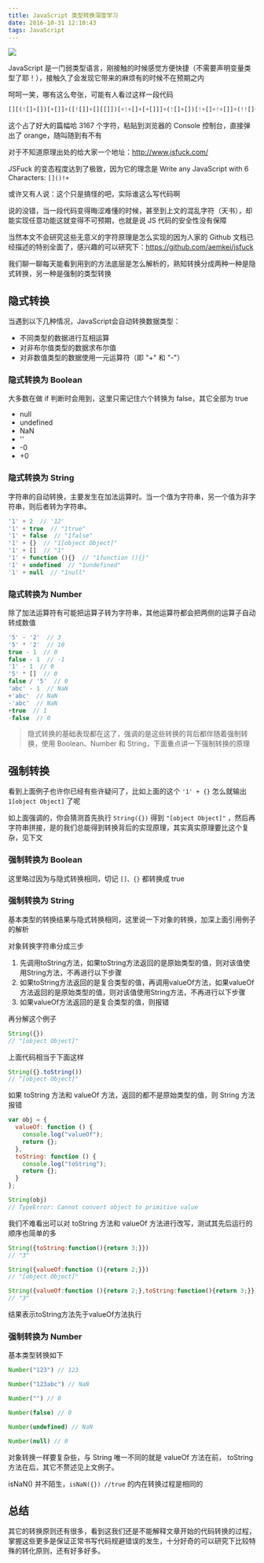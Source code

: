 ```yaml
---
title: JavaScript 类型转换深度学习
date: 2016-10-31 12:10:43
tags: JavaScript
---
```


![](/uploads/js-type-conversion1.jpg)

JavaScript 是一门弱类型语言，刚接触的时候感觉方便快捷（不需要声明变量类型了耶！），接触久了会发现它带来的麻烦有的时候不在预期之内

<!--more-->

呵呵一笑，哪有这么夸张，可能有人看过这样一段代码

```js
[][(![]+[])[+[]]+([![]]+[][[]])[+!+[]+[+[]]]+(![]+[])[!+[]+!+[]]+(!![]+[])[+[]]+(!![]+[])[!+[]+!+[]+!+[]]+(!![]+[])[+!+[]]][([][(![]+[])[+[]]+([![]]+[][[]])[+!+[]+[+[]]]+(![]+[])[!+[]+!+[]]+(!![]+[])[+[]]+(!![]+[])[!+[]+!+[]+!+[]]+(!![]+[])[+!+[]]]+[])[!+[]+!+[]+!+[]]+(!![]+[][(![]+[])[+[]]+([![]]+[][[]])[+!+[]+[+[]]]+(![]+[])[!+[]+!+[]]+(!![]+[])[+[]]+(!![]+[])[!+[]+!+[]+!+[]]+(!![]+[])[+!+[]]])[+!+[]+[+[]]]+([][[]]+[])[+!+[]]+(![]+[])[!+[]+!+[]+!+[]]+(!![]+[])[+[]]+(!![]+[])[+!+[]]+([][[]]+[])[+[]]+([][(![]+[])[+[]]+([![]]+[][[]])[+!+[]+[+[]]]+(![]+[])[!+[]+!+[]]+(!![]+[])[+[]]+(!![]+[])[!+[]+!+[]+!+[]]+(!![]+[])[+!+[]]]+[])[!+[]+!+[]+!+[]]+(!![]+[])[+[]]+(!![]+[][(![]+[])[+[]]+([![]]+[][[]])[+!+[]+[+[]]]+(![]+[])[!+[]+!+[]]+(!![]+[])[+[]]+(!![]+[])[!+[]+!+[]+!+[]]+(!![]+[])[+!+[]]])[+!+[]+[+[]]]+(!![]+[])[+!+[]]]((![]+[])[+!+[]]+(![]+[])[!+[]+!+[]]+(!![]+[])[!+[]+!+[]+!+[]]+(!![]+[])[+!+[]]+(!![]+[])[+[]]+(![]+[][(![]+[])[+[]]+([![]]+[][[]])[+!+[]+[+[]]]+(![]+[])[!+[]+!+[]]+(!![]+[])[+[]]+(!![]+[])[!+[]+!+[]+!+[]]+(!![]+[])[+!+[]]])[!+[]+!+[]+[+[]]]+([]+[])[(![]+[])[+[]]+(!![]+[][(![]+[])[+[]]+([![]]+[][[]])[+!+[]+[+[]]]+(![]+[])[!+[]+!+[]]+(!![]+[])[+[]]+(!![]+[])[!+[]+!+[]+!+[]]+(!![]+[])[+!+[]]])[+!+[]+[+[]]]+([][[]]+[])[+!+[]]+(!![]+[])[+[]]+([][(![]+[])[+[]]+([![]]+[][[]])[+!+[]+[+[]]]+(![]+[])[!+[]+!+[]]+(!![]+[])[+[]]+(!![]+[])[!+[]+!+[]+!+[]]+(!![]+[])[+!+[]]]+[])[!+[]+!+[]+!+[]]+(!![]+[][(![]+[])[+[]]+([![]]+[][[]])[+!+[]+[+[]]]+(![]+[])[!+[]+!+[]]+(!![]+[])[+[]]+(!![]+[])[!+[]+!+[]+!+[]]+(!![]+[])[+!+[]]])[+!+[]+[+[]]]+(![]+[])[!+[]+!+[]]+(!![]+[][(![]+[])[+[]]+([![]]+[][[]])[+!+[]+[+[]]]+(![]+[])[!+[]+!+[]]+(!![]+[])[+[]]+(!![]+[])[!+[]+!+[]+!+[]]+(!![]+[])[+!+[]]])[+!+[]+[+[]]]+(!![]+[])[+!+[]]]()[+!+[]+[!+[]+!+[]]]+(!![]+[][(![]+[])[+[]]+([![]]+[][[]])[+!+[]+[+[]]]+(![]+[])[!+[]+!+[]]+(!![]+[])[+[]]+(!![]+[])[!+[]+!+[]+!+[]]+(!![]+[])[+!+[]]])[+!+[]+[+[]]]+(!![]+[])[+!+[]]+(![]+[])[+!+[]]+([][[]]+[])[+!+[]]+(+![]+[![]]+([]+[])[([][(![]+[])[+[]]+([![]]+[][[]])[+!+[]+[+[]]]+(![]+[])[!+[]+!+[]]+(!![]+[])[+[]]+(!![]+[])[!+[]+!+[]+!+[]]+(!![]+[])[+!+[]]]+[])[!+[]+!+[]+!+[]]+(!![]+[][(![]+[])[+[]]+([![]]+[][[]])[+!+[]+[+[]]]+(![]+[])[!+[]+!+[]]+(!![]+[])[+[]]+(!![]+[])[!+[]+!+[]+!+[]]+(!![]+[])[+!+[]]])[+!+[]+[+[]]]+([][[]]+[])[+!+[]]+(![]+[])[!+[]+!+[]+!+[]]+(!![]+[])[+[]]+(!![]+[])[+!+[]]+([][[]]+[])[+[]]+([][(![]+[])[+[]]+([![]]+[][[]])[+!+[]+[+[]]]+(![]+[])[!+[]+!+[]]+(!![]+[])[+[]]+(!![]+[])[!+[]+!+[]+!+[]]+(!![]+[])[+!+[]]]+[])[!+[]+!+[]+!+[]]+(!![]+[])[+[]]+(!![]+[][(![]+[])[+[]]+([![]]+[][[]])[+!+[]+[+[]]]+(![]+[])[!+[]+!+[]]+(!![]+[])[+[]]+(!![]+[])[!+[]+!+[]+!+[]]+(!![]+[])[+!+[]]])[+!+[]+[+[]]]+(!![]+[])[+!+[]]])[!+[]+!+[]+[+[]]]+(!![]+[])[!+[]+!+[]+!+[]]+([]+[])[(![]+[])[+[]]+(!![]+[][(![]+[])[+[]]+([![]]+[][[]])[+!+[]+[+[]]]+(![]+[])[!+[]+!+[]]+(!![]+[])[+[]]+(!![]+[])[!+[]+!+[]+!+[]]+(!![]+[])[+!+[]]])[+!+[]+[+[]]]+([][[]]+[])[+!+[]]+(!![]+[])[+[]]+([][(![]+[])[+[]]+([![]]+[][[]])[+!+[]+[+[]]]+(![]+[])[!+[]+!+[]]+(!![]+[])[+[]]+(!![]+[])[!+[]+!+[]+!+[]]+(!![]+[])[+!+[]]]+[])[!+[]+!+[]+!+[]]+(!![]+[][(![]+[])[+[]]+([![]]+[][[]])[+!+[]+[+[]]]+(![]+[])[!+[]+!+[]]+(!![]+[])[+[]]+(!![]+[])[!+[]+!+[]+!+[]]+(!![]+[])[+!+[]]])[+!+[]+[+[]]]+(![]+[])[!+[]+!+[]]+(!![]+[][(![]+[])[+[]]+([![]]+[][[]])[+!+[]+[+[]]]+(![]+[])[!+[]+!+[]]+(!![]+[])[+[]]+(!![]+[])[!+[]+!+[]+!+[]]+(!![]+[])[+!+[]]])[+!+[]+[+[]]]+(!![]+[])[+!+[]]]()[+!+[]+[!+[]+!+[]]]+(!![]+[][(![]+[])[+[]]+([![]]+[][[]])[+!+[]+[+[]]]+(![]+[])[!+[]+!+[]]+(!![]+[])[+[]]+(!![]+[])[!+[]+!+[]+!+[]]+(!![]+[])[+!+[]]])[!+[]+!+[]+[+[]]])()
```

这个占了好大的篇幅哈 3167 个字符，粘贴到浏览器的 Console 控制台，直接弹出了 orange，随叫随到有不有

对于不知道原理出处的给大家一个地址：http://www.jsfuck.com/

JSFuck 的变态程度达到了极致，因为它的理念是 Write any JavaScript with 6 Characters: `[]()!+`

或许又有人说：这个只是搞怪的吧，实际谁这么写代码啊

说的没错，当一段代码变得晦涩难懂的时候，甚至到上文的混乱字符（天书），却能实现任意功能这就变得不可预期，也就是说 JS 代码的安全性没有保障

当然本文不会研究这些无意义的字符原理是怎么实现的因为人家的 Github 文档已经描述的特别全面了，感兴趣的可以研究下：https://github.com/aemkei/jsfuck

我们聊一聊每天能看到用到的方法底层是怎么解析的，熟知转换分成两种一种是隐式转换，另一种是强制的类型转换

## 隐式转换

当遇到以下几种情况，JavaScript会自动转换数据类型：

* 不同类型的数据进行互相运算
* 对非布尔值类型的数据求布尔值
* 对非数值类型的数据使用一元运算符（即 "+" 和 "-"）

### 隐式转换为 Boolean

大多数在做 if 判断时会用到，这里只需记住六个转换为 false，其它全部为 true

* null
* undefined
* NaN
* ''
* -0
* +0

### 隐式转换为 String

字符串的自动转换，主要发生在加法运算时。当一个值为字符串，另一个值为非字符串，则后者转为字符串。

```js
'1' + 2  // '12'
'1' + true  // "1true"
'1' + false  // "1false"
'1' + {}  // "1[object Object]"
'1' + []  // "1"
'1' + function (){}  // "1function (){}"
'1' + undefined  // "1undefined"
'1' + null  // "1null"
```

### 隐式转换为 Number

除了加法运算符有可能把运算子转为字符串，其他运算符都会把两侧的运算子自动转成数值

```js
'5' - '2'  // 3
'5' * '2'  // 10
true - 1  // 0
false - 1  // -1
'1' - 1  // 0
'5' * []  // 0
false / '5'  // 0
'abc' - 1  // NaN
+'abc'  // NaN
-'abc'  // NaN
+true  // 1
-false  // 0
```

> 隐式转换的基础表现都在这了，强调的是这些转换的背后都伴随着强制转换，使用 Boolean、Number 和 String，下面重点讲一下强制转换的原理

## 强制转换

看到上面例子也许你已经有些许疑问了，比如上面的这个 `'1' + {}` 怎么就输出 `1[object Object]` 了呢

如上面强调的，你会猜测首先执行 `String({})` 得到 `"[object Object]"` ，然后再字符串拼接，是的我们总能得到转换背后的实现原理，其实真实原理要比这个复杂，见下文

### 强制转换为 Boolean

这里略过因为与隐式转换相同，切记 `[]、{}` 都转换成 true

### 强制转换为 String

基本类型的转换结果与隐式转换相同，这里说一下对象的转换，加深上面引用例子的解析

对象转换字符串分成三步

1. 先调用toString方法，如果toString方法返回的是原始类型的值，则对该值使用String方法，不再进行以下步骤
2. 如果toString方法返回的是复合类型的值，再调用valueOf方法，如果valueOf方法返回的是原始类型的值，则对该值使用String方法，不再进行以下步骤
3. 如果valueOf方法返回的是复合类型的值，则报错

再分解这个例子

```js
String({})
// "[object Object]"
```

上面代码相当于下面这样

```js
String({}.toString())
// "[object Object]"
```

如果 toString 方法和 valueOf 方法，返回的都不是原始类型的值，则 String 方法报错

```js
var obj = {
  valueOf: function () {
    console.log("valueOf");
    return {};
  },
  toString: function () {
    console.log("toString");
    return {};
  }
};

String(obj)
// TypeError: Cannot convert object to primitive value
```

我们不难看出可以对 toString 方法和 valueOf 方法进行改写，测试其先后运行的顺序也简单的多

```js
String({toString:function(){return 3;}})
// "3"

String({valueOf:function (){return 2;}})
// "[object Object]"

String({valueOf:function (){return 2;},toString:function(){return 3;}})
// "3"
```

结果表示toString方法先于valueOf方法执行

### 强制转换为 Number

基本类型转换如下

```js
Number("123") // 123

Number("123abc") // NaN

Number("") // 0

Number(false) // 0

Number(undefined) // NaN

Number(null) // 0
```

对象转换一样要复杂些，与 String 唯一不同的就是 valueOf 方法在前， toString 方法在后，其它不赘述见上文例子。

isNaN() 并不陌生，`isNaN({}) //true` 的内在转换过程是相同的

## 总结

其它的转换原则还有很多，看到这我们还是不能解释文章开始的代码转换的过程，掌握这些更多是保证正常书写代码规避错误的发生，十分好奇的可以研究下比较特殊的转化原则，还有好多好多。
